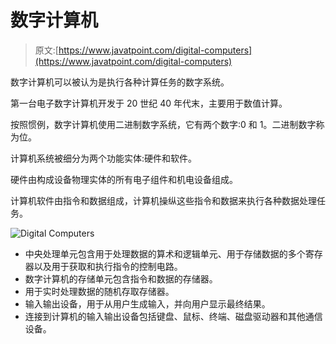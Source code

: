 # 数字计算机

> 原文:[https://www.javatpoint.com/digital-computers](https://www.javatpoint.com/digital-computers)

数字计算机可以被认为是执行各种计算任务的数字系统。

第一台电子数字计算机开发于 20 世纪 40 年代末，主要用于数值计算。

按照惯例，数字计算机使用二进制数字系统，它有两个数字:0 和 1。二进制数字称为位。

计算机系统被细分为两个功能实体:硬件和软件。

硬件由构成设备物理实体的所有电子组件和机电设备组成。

计算机软件由指令和数据组成，计算机操纵这些指令和数据来执行各种数据处理任务。

![Digital Computers](../Images/46a7b195b588375b90012b1b0a13a791.png)

*   中央处理单元包含用于处理数据的算术和逻辑单元、用于存储数据的多个寄存器以及用于获取和执行指令的控制电路。
*   数字计算机的存储单元包含指令和数据的存储器。
*   用于实时处理数据的随机存取存储器。
*   输入输出设备，用于从用户生成输入，并向用户显示最终结果。
*   连接到计算机的输入输出设备包括键盘、鼠标、终端、磁盘驱动器和其他通信设备。